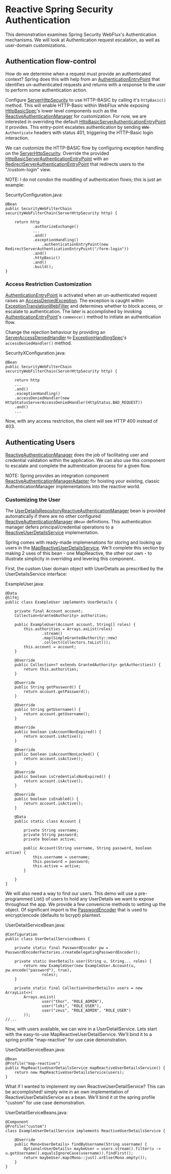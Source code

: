 
# Reactive Spring Security Authentication

This demonstration examines Spring Security WebFlux's Authentication mechanisms. We will look at Authentication request escalation, as well as user-domain customizations.

## Authentication flow-control

How do we determine when a request must provide an authenticated context? Spring does this with help from an [AuthenticationEntryPoint](https://docs.spring.io/spring-security/site/docs/5.0.0.M3/api/org/springframework/security/web/server/AuthenticationEntryPoint.html)
that identifies un-authenticated requests and returns with a response to the user to perform some authentication action.

Configure [ServerHttpSecurity](http://foo-bar) to use HTTP-BASIC by calling it's `httpBasic()` method. This will enable HTTP-Basic within WebFlux while exposing [HttpBasicSpec](http://foo-bar)'s lower level components such as the [ReactiveAuthenticationManager](http://foo-bar) for customization. For now, we are interested in overriding the default [HttpBasicServerAuthenticationEntryPoint](https://docs.spring.io/spring-security/site/docs/current/api/org/springframework/security/web/server/authentication/HttpBasicServerAuthenticationEntryPoint.html) it provides. This entry-point escalates authentication by sending `WWW-Authenticate` headers with status 401, triggering the HTTP-Basic login interaction.

We can customize the HTTP-BASIC flow by configuring exception handling on the [ServerHttpSecurity](http://foo-bar). Override the provided [HttpBasicServerAuthenticationEntryPoint](https://docs.spring.io/spring-security/site/docs/current/api/org/springframework/security/web/server/authentication/HttpBasicServerAuthenticationEntryPoint.html) with an [RedirectServerAuthenticationEntryPoint](http://foo-bar) that redirects users to the "/custom-login" view.

NOTE: I do not condon the muddling of authentication flows; this is just an example:

SecurityConfiguration.java:

    @Bean
    public SecurityWebFilterChain securityWebFilterChain(ServerHttpSecurity http) {

        return http
                .authorizeExchange()
                ...
                .and()
                .exceptionHandling()
                    .authenticationEntryPoint(new RedirectServerAuthenticationEntryPoint("/form-login"))
                .and()
                .httpBasic()
                .and()
                .build();
    }

### Access Restriction Customization

[AuthenticationEntryPoint](https://docs.spring.io/spring-security/site/docs/5.0.0.M3/api/org/springframework/security/web/server/AuthenticationEntryPoint.html) is activated when an un-authenticated request raises an [AccessDeniedException](http://flow-control). The exception is caught within [ExceptionTranslationWebFilter](http://ExceptionTranslationWebFilter) and determines whether to block access, or escalate to authentication. The later is accomplished by invoking [AuthenticationEntryPoint](https://docs.spring.io/spring-security/site/docs/5.0.0.M3/api/org/springframework/security/web/server/AuthenticationEntryPoint.html)'s `commence()` method to initiate an authentication flow.

Change the rejection behaviour by providing an [ServerAccessDeniedHandler](http://ServerAcessDeniedHandler) to [ExceptionHandlingSpec](http://foo-bar)'s `accessDeniedHandler()` method.

SecurityXConfiguration.java:

    @Bean
    public SecurityWebFilterChain securityWebFilterChain(ServerHttpSecurity http) {

        return http
        ...
        .and()
        .exceptionHandling()
        .accessDeniedHandler(new HttpStatusServerAccessDeniedHandler(HttpStatus.BAD_REQUEST))
        .and()
        ...

Now, with any access restriction, the client will see HTTP 400 instead of 403.

## Authenticating Users

[ReactiveAuthenticationManager](https://docs.spring.io/spring-security/site/docs/5.0.x/api/org/springframework/security/authentication/ReactiveAuthenticationManager.html)
does the job of facilitating user and credential validation within the application. We can also use this component to escalate and complete the authentication process for a given flow.

NOTE: Spring provides an integration component [ReactiveAuthenticationManagerAdapter](https://docs.spring.io/spring-security/site/docs/current/api/org/springframework/security/authentication/ReactiveAuthenticationManagerAdapter.html)
for hoisting your existing, classic AuthenticationManager implementations into the reactive world.

### Customizing the User

The [UserDetailsRepositoryReactiveAuthenticationManager](https://docs.spring.io/spring-security/site/docs/5.0.3.RELEASE/api/org/springframework/security/authentication/UserDetailsRepositoryReactiveAuthenticationManager.html)
bean is provided automatically if there are no other configured [ReactiveAuthenticationManager](http://ReactiveAuthenticationManager) `@Bean` definitions. This authentication manager defers principal/credential operations to a [ReactiveUserDetailsService](https://docs.spring.io/spring-security/site/docs/5.1.0.M1/api/org/springframework/security/core/userdetails/ReactiveUserDetailsService.html) implementation.

Spring comes with ready-made implemenations for storing and looking up users in the [MapReactiveUserDetailsService](http://MapReactiveUserDetailsService). We'll complete this section by making 2 uses of this bean - one MapReactive, the other our own - to illustrate simplicity in overriding and levering this component..

First, the custom User domain object with UserDetails as prescribed by the UserDetailsService interface:

ExampleUser.java:

    @Data
    @Slf4j
    public class ExampleUser implements UserDetails {

        private final Account account;
        Collection<GrantedAuthority> authorities;

        public ExampleUser(Account account, String[] roles) {
            this.authorities = Arrays.asList(roles)
                    .stream()
                    .map(SimpleGrantedAuthority::new)
                    .collect(Collectors.toList());
            this.account = account;
        }

        @Override
        public Collection<? extends GrantedAuthority> getAuthorities() {
            return this.authorities;
        }

        @Override
        public String getPassword() {
            return account.getPassword();
        }

        @Override
        public String getUsername() {
            return account.getUsername();
        }

        @Override
        public boolean isAccountNonExpired() {
            return account.isActive();
        }

        @Override
        public boolean isAccountNonLocked() {
            return account.isActive();
        }

        @Override
        public boolean isCredentialsNonExpired() {
            return account.isActive();
        }

        @Override
        public boolean isEnabled() {
            return account.isActive();
        }

        @Data
        public static class Account {

            private String username;
            private String password;
            private boolean active;

            public Account(String username, String password, boolean active) {
                this.username = username;
                this.password = password;
                this.active = active;
            }

        }
    }

We will also need a way to find our users. This demo will use a pre-programmed List() of users to hold any UserDetails we want to expose throughout the app. We provide a few convenicne methods to setting up the object. Of significant import is the [PasswordEncoder](https://docs.spring.io/spring-security/site/docs/4.2.4.RELEASE/apidocs/org/springframework/security/crypto/password/PasswordEncoder.html) that is used to encrypt/encode (defaults to bcrypt) plaintext.

UserDetailServiceBean.java:

    @Configuration
    public class UserDetailServiceBeans {

        private static final PasswordEncoder pw = PasswordEncoderFactories.createDelegatingPasswordEncoder();

        private static UserDetails user(String u, String... roles) {
            return new ExampleUser(new ExampleUser.Account(u, pw.encode("password"), true),
                    roles);
        }

        private static final Collection<UserDetails> users = new    ArrayList<>(
            Arrays.asList(
                    user("thor", "ROLE_ADMIN"),
                    user("loki", "ROLE_USER"),
                    user("zeus", "ROLE_ADMIN", "ROLE_USER")
            ));
    //...

Now, with users available, we can wire in a UserDetailService. Lets start with the easy-to-use MapReactiveUserDetailService. We'll bind it to a spring profile "map-reactive" for use case demonstration.

UserDetailServiceBean.java:

    @Bean
    @Profile("map-reactive")
    public MapReactiveUserDetailsService mapReactiveUserDetailsService() {
        return new MapReactiveUserDetailsService(users);
    }

What if I wanted to implement my own ReactiveUserDetailService? This can be accomplished! simply wire in an own implementation of ReactiveUserDetailsService as a bean. We'll bind it ot the spring profile "custom" for use case demonstration.

UserDetailServiceBeans.java:

    @Component
    @Profile("custom")
    class ExampleUserDetailService implements ReactiveUserDetailsService {

        @Override
        public Mono<UserDetails> findByUsername(String username) {
            Optional<UserDetails> maybeUser = users.stream().filter(u -> u.getUsername().equalsIgnoreCase(username)).findFirst();
            return maybeUser.map(Mono::just).orElse(Mono.empty());
        }
    }
